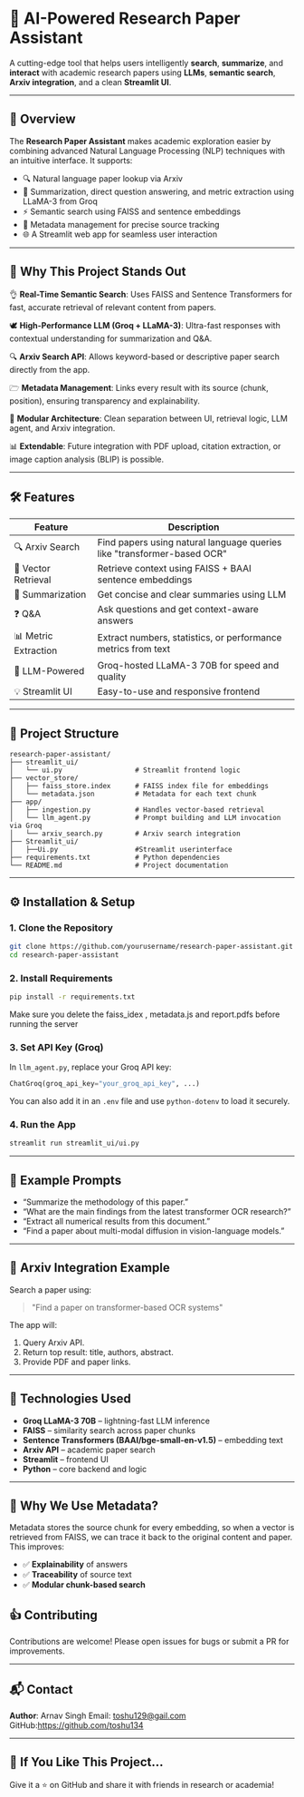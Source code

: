 # 🤖 AI-Powered Research Paper Assistant

A cutting-edge tool that helps users intelligently **search**, **summarize**, and **interact** with academic research papers using **LLMs**, **semantic search**, **Arxiv integration**, and a clean **Streamlit UI**.

---

## 🚀 Overview

The **Research Paper Assistant** makes academic exploration easier by combining advanced Natural Language Processing (NLP) techniques with an intuitive interface. It supports:

* 🔍 Natural language paper lookup via Arxiv
* 🧠 Summarization, direct question answering, and metric extraction using LLaMA-3 from Groq
* ⚡ Semantic search using FAISS and sentence embeddings
* 📁 Metadata management for precise source tracking
* 🌐 A Streamlit web app for seamless user interaction

---

## 🧠 Why This Project Stands Out

👌 **Real-Time Semantic Search**: Uses FAISS and Sentence Transformers for fast, accurate retrieval of relevant content from papers.

🕊 **High-Performance LLM (Groq + LLaMA-3)**: Ultra-fast responses with contextual understanding for summarization and Q\&A.

🔍 **Arxiv Search API**: Allows keyword-based or descriptive paper search directly from the app.

🗁 **Metadata Management**: Links every result with its source (chunk, position), ensuring transparency and explainability.

📅 **Modular Architecture**: Clean separation between UI, retrieval logic, LLM agent, and Arxiv integration.

📊 **Extendable**: Future integration with PDF upload, citation extraction, or image caption analysis (BLIP) is possible.

---

## 🛠️ Features

| Feature              | Description                                                             |
| -------------------- | ----------------------------------------------------------------------- |
| 🔍 Arxiv Search      | Find papers using natural language queries like "transformer-based OCR" |
| 🧬 Vector Retrieval  | Retrieve context using FAISS + BAAI sentence embeddings                 |
| 📝 Summarization     | Get concise and clear summaries using LLM                               |
| ❓ Q\&A               | Ask questions and get context-aware answers                             |
| 📊 Metric Extraction | Extract numbers, statistics, or performance metrics from text           |
| 🧠 LLM-Powered       | Groq-hosted LLaMA-3 70B for speed and quality                           |
| 💡 Streamlit UI      | Easy-to-use and responsive frontend                                     |

---

## 📁 Project Structure

```
research-paper-assistant/
├── streamlit_ui/
│   └── ui.py                  # Streamlit frontend logic
├── vector_store/
│   ├── faiss_store.index      # FAISS index file for embeddings
│   └── metadata.json          # Metadata for each text chunk
├── app/
│   ├── ingestion.py           # Handles vector-based retrieval
│   └── llm_agent.py           # Prompt building and LLM invocation via Groq
│   └── arxiv_search.py        # Arxiv search integration                   
├── Streamlit_ui/
│   ├──Ui.py                   #Streamlit userinterface
├── requirements.txt           # Python dependencies
└── README.md                  # Project documentation
```

---

## ⚙️ Installation & Setup

### 1. Clone the Repository

```bash
git clone https://github.com/yourusername/research-paper-assistant.git
cd research-paper-assistant
```

### 2. Install Requirements

```bash
pip install -r requirements.txt
```

Make sure you delete the faiss_idex , metadata.js and report.pdfs before running the server

### 3. Set API Key (Groq)

In `llm_agent.py`, replace your Groq API key:

```python
ChatGroq(groq_api_key="your_groq_api_key", ...)
```

You can also add it in an `.env` file and use `python-dotenv` to load it securely.

### 4. Run the App

```bash
streamlit run streamlit_ui/ui.py
```

---

## 🧺 Example Prompts

* “Summarize the methodology of this paper.”
* “What are the main findings from the latest transformer OCR research?”
* “Extract all numerical results from this document.”
* “Find a paper about multi-modal diffusion in vision-language models.”

---

## 🔌 Arxiv Integration Example

Search a paper using:

> "Find a paper on transformer-based OCR systems"

The app will:

1. Query Arxiv API.
2. Return top result: title, authors, abstract.
3. Provide PDF and paper links.

---

## 📂 Technologies Used

* **Groq LLaMA-3 70B** – lightning-fast LLM inference
* **FAISS** – similarity search across paper chunks
* **Sentence Transformers (BAAI/bge-small-en-v1.5)** – embedding text
* **Arxiv API** – academic paper search
* **Streamlit** – frontend UI
* **Python** – core backend and logic

---

## 📌 Why We Use Metadata?

Metadata stores the source chunk for every embedding, so when a vector is retrieved from FAISS, we can trace it back to the original content and paper. This improves:

* ✅ **Explainability** of answers
* ✅ **Traceability** of source text
* ✅ **Modular chunk-based search**

## 👍 Contributing

Contributions are welcome! Please open issues for bugs or submit a PR for improvements.

---

## 📬 Contact

**Author**: Arnav Singh
Email: toshu129@gail.com
GitHub:https://github.com/toshu134

---

## 🌟 If You Like This Project...

Give it a ⭐ on GitHub and share it with friends in research or academia!
